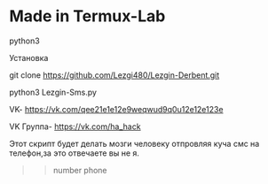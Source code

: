 # Made in Termux-Lab
python3<br>

Установка

git clone https://github.com/Lezgi480/Lezgin-Derbent.git

python3 Lezgin-Sms.py<br>

VK- https://vk.com/qee21e1e12e9weqwud9q0u12e12e123e

VK Группа- https://vk.com/ha_hack

Этот скрипт будет делать мозги человеку отпровляя куча смс на телефон,за это отвечаете вы не я.

>> number phone

